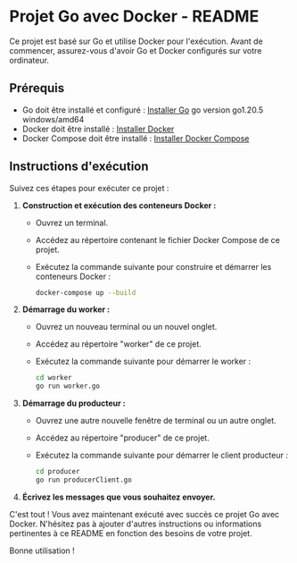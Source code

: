 # Projet Go avec Docker - README

Ce projet est basé sur Go et utilise Docker pour l'exécution. Avant de commencer, assurez-vous d'avoir Go et Docker configurés sur votre ordinateur.

## Prérequis

- Go doit être installé et configuré : [Installer Go](https://golang.org/doc/install) go version go1.20.5 windows/amd64
- Docker doit être installé : [Installer Docker](https://docs.docker.com/get-docker/)
- Docker Compose doit être installé : [Installer Docker Compose](https://docs.docker.com/compose/install/)

## Instructions d'exécution

Suivez ces étapes pour exécuter ce projet :

1. **Construction et exécution des conteneurs Docker :**

   - Ouvrez un terminal.

   - Accédez au répertoire contenant le fichier Docker Compose de ce projet.

   - Exécutez la commande suivante pour construire et démarrer les conteneurs Docker :
     
     ```bash
     docker-compose up --build
     ```

2. **Démarrage du worker :**

   - Ouvrez un nouveau terminal ou un nouvel onglet.

   - Accédez au répertoire "worker" de ce projet.

   - Exécutez la commande suivante pour démarrer le worker :
     
     ```bash
     cd worker
     go run worker.go
     ```

3. **Démarrage du producteur :**

   - Ouvrez une autre nouvelle fenêtre de terminal ou un autre onglet.

   - Accédez au répertoire "producer" de ce projet.

   - Exécutez la commande suivante pour démarrer le client producteur :
     
     ```bash
     cd producer
     go run producerClient.go
     ```

4. **Écrivez les messages que vous souhaitez envoyer.**

C'est tout ! Vous avez maintenant exécuté avec succès ce projet Go avec Docker. N'hésitez pas à ajouter d'autres instructions ou informations pertinentes à ce README en fonction des besoins de votre projet.

Bonne utilisation !
